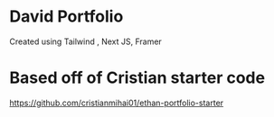 # David Portfolio

Created using Tailwind , Next JS, Framer

# Based off of Cristian starter code

https://github.com/cristianmihai01/ethan-portfolio-starter
